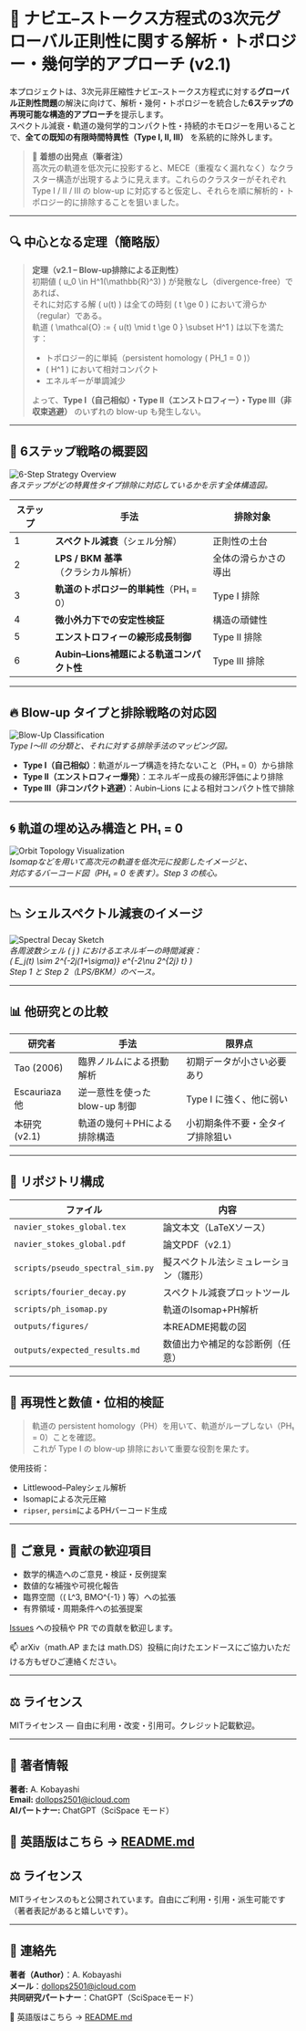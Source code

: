# 🌊 ナビエ–ストークス方程式の3次元グローバル正則性に関する解析・トポロジー・幾何学的アプローチ (v2.1)

本プロジェクトは、3次元非圧縮性ナビエ–ストークス方程式に対する**グローバル正則性問題**の解決に向けて、解析・幾何・トポロジーを統合した**6ステップの再現可能な構造的アプローチ**を提示します。  
スペクトル減衰・軌道の幾何学的コンパクト性・持続的ホモロジーを用いることで、**全ての既知の有限時間特異性（Type I, II, III）** を系統的に除外します。

> 🧭 **着想の出発点（筆者注）**  
> 高次元の軌道を低次元に投影すると、MECE（重複なく漏れなく）なクラスター構造が出現するように見えます。これらのクラスターがそれぞれ Type I / II / III の blow-up に対応すると仮定し、それらを順に解析的・トポロジー的に排除することを狙いました。

---

## 🔍 中心となる定理（簡略版）

> **定理（v2.1 – Blow-up排除による正則性）**  
> 初期値 \( u_0 \in H^1(\mathbb{R}^3) \) が発散なし（divergence-free）であれば、  
> それに対応する解 \( u(t) \) は全ての時刻 \( t \ge 0 \) において滑らか（regular）である。  
> 軌道 \( \mathcal{O} := \{ u(t) \mid t \ge 0 \} \subset H^1 \) は以下を満たす：
> 
> - トポロジー的に単純（persistent homology \( PH_1 = 0 \)）
> - \( H^1 \) において相対コンパクト
> - エネルギーが単調減少
> 
> よって、**Type I（自己相似）・Type II（エンストロフィー）・Type III（非収束逃避）** のいずれの blow-up も発生しない。

---

## 🧠 6ステップ戦略の概要図

![6-Step Strategy Overview](outputs/figures/strategy_overview.png)  
*各ステップがどの特異性タイプ排除に対応しているかを示す全体構造図。*

| ステップ | 手法 | 排除対象 |
|----------|------|-----------|
| 1 | **スペクトル減衰**（シェル分解） | 正則性の土台 |
| 2 | **LPS / BKM 基準**（クラシカル解析） | 全体の滑らかさの導出 |
| 3 | **軌道のトポロジー的単純性**（PH₁ = 0） | Type I 排除 |
| 4 | **微小外力下での安定性検証** | 構造の頑健性 |
| 5 | **エンストロフィーの線形成長制御** | Type II 排除 |
| 6 | **Aubin–Lions補題による軌道コンパクト性** | Type III 排除 |

---

## 🔥 Blow-up タイプと排除戦略の対応図

![Blow-Up Classification](outputs/figures/blowup_classification.png)  
*Type I〜III の分類と、それに対する排除手法のマッピング図。*

- **Type I（自己相似）**：軌道がループ構造を持たないこと（PH₁ = 0）から排除  
- **Type II（エンストロフィー爆発）**：エネルギー成長の線形評価により排除  
- **Type III（非コンパクト逃避）**：Aubin–Lions による相対コンパクト性で排除  

---

## 🌀 軌道の埋め込み構造と PH₁ = 0

![Orbit Topology Visualization](outputs/figures/orbit_projection_ph.png)  
*Isomapなどを用いて高次元の軌道を低次元に投影したイメージと、  
対応するバーコード図（PH₁ = 0 を表す）。Step 3 の核心。*

---

## 📉 シェルスペクトル減衰のイメージ

![Spectral Decay Sketch](outputs/figures/spectral_decay_sketch.png)  
*各周波数シェル \( j \) におけるエネルギーの時間減衰：  
\( E_j(t) \sim 2^{-2j(1+\sigma)} e^{-2\nu 2^{2j} t} \)  
Step 1 と Step 2（LPS/BKM）のベース。*

---

## 📊 他研究との比較

| 研究者 | 手法 | 限界点 |
|--------|------|---------|
| Tao (2006) | 臨界ノルムによる摂動解析 | 初期データが小さい必要あり |
| Escauriaza 他 | 逆一意性を使った blow-up 制御 | Type I に強く、他に弱い |
| 本研究 (v2.1) | 軌道の幾何＋PHによる排除構造 | 小初期条件不要・全タイプ排除狙い |

---

## 📁 リポジトリ構成

| ファイル | 内容 |
|----------|------|
| `navier_stokes_global.tex` | 論文本文（LaTeXソース） |
| `navier_stokes_global.pdf` | 論文PDF（v2.1） |
| `scripts/pseudo_spectral_sim.py` | 擬スペクトル法シミュレーション（雛形） |
| `scripts/fourier_decay.py` | スペクトル減衰プロットツール |
| `scripts/ph_isomap.py` | 軌道のIsomap+PH解析 |
| `outputs/figures/` | 本README掲載の図 |
| `outputs/expected_results.md` | 数値出力や補足的な診断例（任意） |

---

## 🔬 再現性と数値・位相的検証

> 軌道の persistent homology（PH）を用いて、軌道がループしない（PH₁ = 0）ことを確認。  
> これが Type I の blow-up 排除において重要な役割を果たす。

使用技術：

- Littlewood–Paleyシェル解析  
- Isomapによる次元圧縮  
- `ripser`, `persim`によるPHバーコード生成

---

## 🧩 ご意見・貢献の歓迎項目

- 数学的構造へのご意見・検証・反例提案
- 数値的な補強や可視化報告
- 臨界空間（\( L^3, BMO^{-1} \) 等）への拡張
- 有界領域・周期条件への拡張提案

[Issues](https://github.com/Kobayashi2501/navier-stokes-global-regularity/issues) への投稿や PR での貢献を歓迎します。

📫 arXiv（math.AP または math.DS）投稿に向けたエンドースにご協力いただける方もぜひご連絡ください。

---

## ⚖️ ライセンス

MITライセンス — 自由に利用・改変・引用可。クレジット記載歓迎。

---

## 👤 著者情報

**著者:** A. Kobayashi  
**Email:** dollops2501@icloud.com  
**AIパートナー:** ChatGPT（SciSpace モード）

📘 英語版はこちら → [README.md](./README.md)
---

## ⚖️ ライセンス

MITライセンスのもと公開されています。自由にご利用・引用・派生可能です（著者表記があると嬉しいです）。

---

## 👤 連絡先

**著者（Author）**：A. Kobayashi  
**メール**：dollops2501@icloud.com  
**共同研究パートナー**：ChatGPT（SciSpaceモード）

📘 英語版はこちら → [README.md](./README.md)

